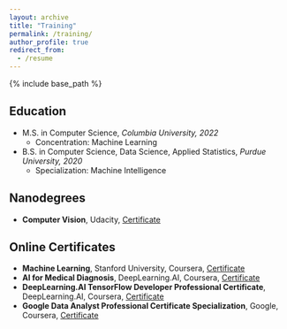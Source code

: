 ```yaml
---
layout: archive
title: "Training"
permalink: /training/
author_profile: true
redirect_from:
  - /resume
---
```


{% include base_path %}

## Education
* M.S. in Computer Science, *Columbia University, 2022*
  - Concentration: Machine Learning
* B.S. in Computer Science, Data Science, Applied Statistics, *Purdue University, 2020*
  - Specialization: Machine Intelligence

## Nanodegrees
* **Computer Vision**, Udacity, [Certificate](confirm.udacity.com/e/a9ae0166-d5b2-11ed-a3fb-ebac03cc8044)

## Online Certificates
* **Machine Learning**, Stanford University, Coursera, [Certificate](https://coursera.org/share/79eb4bd4ff1a2ed194e89a4a499a35b1)
* **AI for Medical Diagnosis**, DeepLearning.AI, Coursera, [Certificate](https://coursera.org/share/8d8abbadff7bbd375e839449cdbc0942)
* **DeepLearning.AI TensorFlow Developer Professional Certificate**, DeepLearning.AI, Coursera, [Certificate](https://coursera.org/share/46db67a41f20926ba834dfbc33bcbdf5)
* **Google Data Analyst Professional Certificate Specialization**, Google, Coursera, [Certificate](https://coursera.org/share/13950fff37c3767f2abc7c4d46c65fec)
